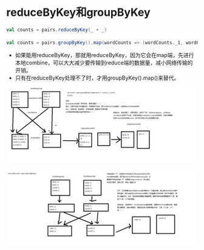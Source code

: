 # reduceByKey和groupByKey

```scala
val counts = pairs.reduceByKey(_ + _)

val counts = pairs.groupByKey().map(wordCounts => (wordCounts._1, wordCounts._2.sum))

```

- 如果能用reduceByKey，那就用reduceByKey，因为它会在map端，先进行本地combine，可以大大减少要传输到reduce端的数据量，减小网络传输的开销。
- 只有在reduceByKey处理不了时，才用groupByKey().map()来替代。

![](img\groupByKey原理.png)

![reduceByKey原理](img\reduceByKey原理.png)